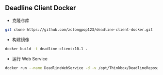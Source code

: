 Deadline Client Docker
--
 - 克隆仓库
```bash
git clone https://github.com/zclongpop123/deadline-client-docker.git
```
- 构建镜像
```bash
docker build -t deadline-client:10.1 .
```
- 运行 Web Service
```bash
docker run --name DeadlineWebService -d -v /opt/Thinkbox/DeadlineRepository10:/mnt/DeadlineRepository10 -p 8081:8081 deadline-client:10.1 ./deadlinewebservice
```
